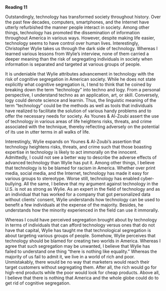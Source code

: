 **Reading 11**

Outstandingly, technology has transformed society throughout history. Over the past few decades, computers, smartphones, and the Internet have utterly refurbished the manner people interact in society. Among other things, technology has promoted the dissemination of information throughout America in various ways. However, despite making life easier, technology seems to have control over human lives. Interestingly, Christopher Wylie takes us through the dark side of technology. Whereas I learned various lessons from Wylie’s interview, none of them carried a deeper meaning than the risk of segregating individuals in society when information is separated and targeted at various groups of people. 

It is undeniable that Wylie attributes advancement in technology with the risk of cognitive segregation in American society. While he does not state explicitly what cognitive segregation is, I tend to think that he coined by breaking down the term “technology” into techno and logy. From a personal perspective, I understand techno as an application, art, or skill. Conversely, logy could denote science and learnin. Thus, the linguistic meaning of the term “technology” could be the methods as well as tools that individuals have realized to facilitate the solution of various handy problems and to offer the necessary needs for society. As Younes & Al-Zoubi assert the use of technology in various areas of life heightens risks, threats, and crime associated with the technique, thereby reflecting adversely on the potential of its use in utter terms in all walks of life. 

Interestingly, Wylie expands on Younes & Al-Zoubi’s assertion that technology heightens risks, threats, and crime such that those boasting expertise in technology is likely to act immorally on the innocent. Admittedly, I could not see a better way to describe the adverse effects of advanced technology than Wylie has put it. Among other things, I believe that technology is to be blamed for racism in America. Whether over print media, social media, and the Internet, technology has made it easy for various groups to stereotype. Worse still, technology has enabled cyber-bullying. All the same, I believe that my argument against technology in the U.S. is not as strong as Wylie. As an expert in the field of technology and as an individual that has worked for a company that got personalized data without clients’ consent, Wylie understands how technology can be used to benefit a few individuals at the expense of the majority. Besides, he understands how the minority experienced in the field can use it immorally. 

Whereas I could have perceived segregation brought about by technology in terms of individuals that can afford technology versus ones that do not have that capital, Wylie has taught me that technological segregation is about targeting various groups of people. Somehow, Wylie perceives that technology should be blamed for creating two worlds in America. Whereas I agree that such segregation may be unwanted, I believe that Wylie has failed to understand one thing “there is nothing like equality.” Whereas the majority of us fail to admit it, we live in a world of rich and poor. Unmistakably, there would be no way that marketers would reach their target customers without segregating them. After all, the rich would go for high-end products while the poor would look for cheap products. Above all, I believe that there is nothing that America and the whole globe could do to get rid of cognitive segregation.
